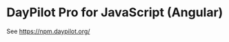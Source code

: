 DayPilot Pro for JavaScript (Angular)
===================================

See https://npm.daypilot.org/
